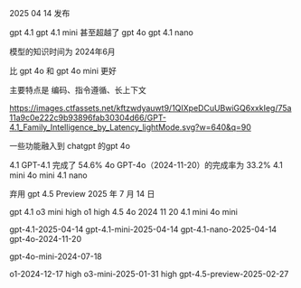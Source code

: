 2025 04 14 发布

gpt 4.1
gpt 4.1 mini
甚至超越了 gpt 4o
gpt 4.1 nano

模型的知识时间为 2024年6月

比 gpt 4o 和 gpt 4o mini 更好

主要特点是 编码、指令遵循、长上下文

https://images.ctfassets.net/kftzwdyauwt9/1QIXpeDCuUBwiGQ6xxkIeg/75a11a9c0e222c9b93896fab30304d66/GPT-4.1_Family_Intelligence_by_Latency_lightMode.svg?w=640&q=90

一些功能融入到 chatgpt 的gpt 4o

4.1 GPT-4.1 完成了 54.6%
4o GPT-4o（2024-11-20）的完成率为 33.2%
4.1 mini
4o mini
4.1 nano

弃用 gpt 4.5 Preview 2025 年 7 月 14 日

gpt 4.1
o3 mini high
o1 high
4.5
4o 2024 11 20
4.1 mini
4o mini

gpt-4.1-2025-04-14
gpt-4.1-mini-2025-04-14
gpt-4.1-nano-2025-04-14
gpt-4o-2024-11-20

gpt-4o-mini-2024-07-18

o1-2024-12-17 high
o3-mini-2025-01-31 high
gpt-4.5-preview-2025-02-27
